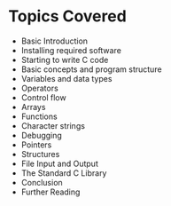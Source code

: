 # Topics Covered

 - Basic Introduction
 - Installing required software
 - Starting to write C code
 - Basic concepts and program structure
 - Variables and data types
 - Operators
 - Control flow
 - Arrays
 - Functions
 - Character strings
 - Debugging
 - Pointers
 - Structures
 - File Input and Output
 - The Standard C Library
 - Conclusion
 - Further Reading
 
